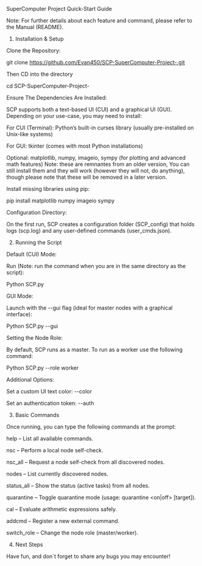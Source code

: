 SuperComputer Project
Quick-Start Guide

Note: For further details about each feature and command, please refer to the Manual (README).

1. Installation & Setup

Clone the Repository:

git clone https://github.com/Evan450/SCP-SuperComputer-Project-.git

Then CD into the directory

cd SCP-SuperComputer-Project-

Ensure The Dependencies Are Installed:

SCP supports both a text-based UI (CUI) and a graphical UI (GUI). Depending on your use-case, you may need to install:

For CUI (Terminal): Python’s built-in curses library (usually pre-installed on Unix-like systems)

For GUI: tkinter (comes with most Python installations)

Optional: matplotlib, numpy, imageio, sympy (for plotting and advanced math features)
Note: these are remnantes from an older version, You can still install them and they will work (however they will not, do anything), though please note that these will be removed in a later version.

Install missing libraries using pip:

pip install matplotlib numpy imageio sympy

Configuration Directory:

On the first run, SCP creates a configuration folder (SCP_config) that holds logs (scp.log) and any user-defined commands (user_cmds.json).

2. Running the Script

Default (CUI) Mode:

Run (Note: run the command when you are in the same directory as the script):

Python SCP.py

GUI Mode:

Launch with the --gui flag (ideal for master nodes with a graphical interface):

Python SCP.py --gui

Setting the Node Role:

By default, SCP runs as a master. To run as a worker use the following command:

Python SCP.py --role worker

Additional Options:

Set a custom UI text color: --color <color>

Set an authentication token: --auth <token>

3. Basic Commands

Once running, you can type the following commands at the prompt:

help – List all available commands.

nsc – Perform a local node self-check.

nsc_all – Request a node self-check from all discovered nodes.

nodes – List currently discovered nodes.

status_all – Show the status (active tasks) from all nodes.

quarantine – Toggle quarantine mode (usage: quarantine <on|off> [target]).

cal – Evaluate arithmetic expressions safely.

addcmd – Register a new external command.

switch_role – Change the node role (master/worker).

4. Next Steps

Have fun, and don`t forget to share any bugs you may encounter!

